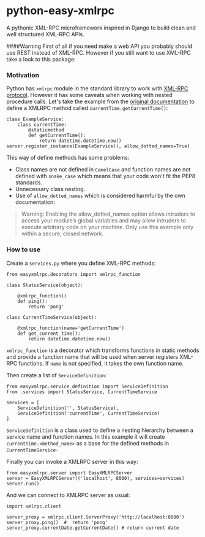 # python-easy-xmlrpc
A pythonic XML-RPC microframework inspired in Django to build clean and well structured XML-RPC APIs.

####Warning
First of all if you need make a web API you probably should use REST instead of XML-RPC. However if you still want to use XML-RPC take a look to this package:

### Motivation
Python has `xmlrpc` module in the standard library to work with [XML-RPC protocol](https://en.wikipedia.org/wiki/XML-RPC). However it has some caveats when working with nested procedure calls. Let's take the example from the [original documentation](https://docs.python.org/3/library/xmlrpc.server.html) to define a XMLRPC method called `currentTime.getCurrentTime()`:

    class ExampleService:
        class currentTime:
            @staticmethod
            def getCurrentTime():
                return datetime.datetime.now()    
    server.register_instance(ExampleService(), allow_dotted_names=True)
    
This way of define methods has some problems:
* Class names are not defined in `CamelCase` and function names are not defined with `snake_case` which means that your code won't fit the PEP8 standards.
* Unnecessary class nesting.
* Use of `allow_dotted_names` which is considered harmful by the own documentation:
>    Warning: Enabling the allow_dotted_names option allows intruders to access your module’s global variables and may allow intruders to execute arbitrary code on your machine. Only use this example only within a secure, closed network. 

### How to use

Create a `services.py` where you define XML-RPC methods:

    from easyxmlrpc.decorators import xmlrpc_function
    
    class StatusService(object):
    
        @xmlrpc_function()
        def ping():
            return 'pong'
    
    class CurrentTimeService(object):
    
        @xmlrpc_function(name='getCurrentTime')
        def get_current_time():
            return datetime.datetime.now()
`xmlrpc_function` is a decorator which transforms functions in static methods and provide a function name that will be used when server registers XML-RPC functions. If `name` is not specified, it takes the own function name.

Then create a list of `ServiceDefinition`:

    from easyxmlrpc.service_definition import ServiceDefinition
    from .services import StatusService, CurrentTimeService
    
    services = [
        ServiceDefinition('', StatusService),
        ServiceDefinition('currentTime', CurrentTimeService)
    ]
`ServiceDefinition` is a class used to define a nesting hierarchy between a service name and function names. In this example it will create  `currentTime.<method_name>` as a base for the defined methods in `CurrentTimeService`-

Finally you can invoke a XMLRPC server in this way:

    from easyxmlrpc.server import EasyXMLRPCServer
    server = EasyXMLRPCServer(('localhost', 8000), services=services)
    server.run()

And we can connect to XMLRPC server as usual:

    import xmlrpc.client
    
    server_proxy = xmlrpc.client.ServerProxy('http://localhost:8000')
    server_proxy.ping()  #  return 'pong'
    server_proxy.currentDate.getCurrentDate() # return current date
